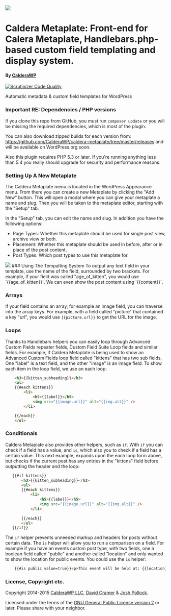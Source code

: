 

<img src="https://calderawp.com/public/cwp-content/uploads/2015/01/calderawp-logo.png" >

# Caldera Metaplate: Front-end for Calera Metaplate, Handlebars.php-based custom field templating and display system.
#### By <a href="https://CalderaWP.com" title="CalderaWP: Transform Your WordPress Experience">CalderaWP</a>

[![Scrutinizer Code Quality](https://scrutinizer-ci.com/g/Desertsnowman/caldera-metaplate/badges/quality-score.png?b=master)](https://scrutinizer-ci.com/g/Desertsnowman/caldera-metaplate/?branch=master)

Automatic metadata & custom field templates for WordPress


### Important RE: Dependencies / PHP versions
If you clone this repo from GitHub, you must run `composer update` or you will be missing the required dependencies, which is most of the plugin.

You can also download zipped builds for each version from: https://github.com/CalderaWP/caldera-metaplate/tree/master/releases and will be available on WordPress.org soon.

Also this plugin requires PHP 5.3 or later. If you're running anything less than 5.4 you really should upgrade for security and performance reasons.

### Setting Up A New Metaplate
The Caldera Metaplate menu is located in the WordPress Appearance menu. From there you can create a new Metaplate by clicking the "Add New" button. This will open a modal where you can give your metaplate a name and slug. Then you will be taken to the metaplate editor, starting with the "Setup" tab.

In the "Setup" tab, you can edit the name and slug. In addition you have the following options:

* Page Types: Whether this metaplate should be used for single post view, archive view or both.
* Placement: Whether this metaplate should be used in before, after or in place of the post content.
* Post Types: Which post types to use this metaplate for.

<img src="http://calderawp.com/public/cwp-content/uploads/2015/02/metaplate-settings.png" >
### Using The Tempalting System
To output any text field in your template, use the name of the field, surrounded by two brackets. For example, if your field was called "age_of_kitten", you would use `{{age_of_kitten}}`. We can even show the post content using `{{content}}`.

### Arrays
If your field contains an array, for example an image field, you can traverse into the array keys. For example, with a field called "picture" that contained a key "url", you would use `{{picture.url}}` to get the URL for the image. 

### Loops
Thanks to Handlebars helpers you can easily loop through Advanced Custom Fields repeater fields, Custom Field Suite Loop fields and similar fields. For example, if Caldera Metaplate is being used to show an Advanced Custom Fields loop field called "kittens" that has two sub fields. One "label" is a text field, and the other "image" is an image field. To show each item in the loop field, we use an each loop:

```html
	<h3>{{kitten_subheading}}</h3>
	<ul>
	{{#each kittens}}
		<li>
			<h5>{{label}}</h5>
			<img src="{{image.url}}" alt="{{img.alt}}" />
		</li>

	{{/each}}
	</ul>
```

### Conditionals
Caldera Metaplate also provides other helpers, such as `if`. With `if` you can check if a field has a value, and `is`, which also you to check if a field has a certain value. This next example, expands upon the each loop form above, but checks if the current post has any entries in the "kittens" field before outputting the header and the loop:

 ```html
    {{#if kittens}}
        <h3>{{kitten_subheading}}</h3>
        <ul>
        {{#each kittens}}
            <li>
                <h5>{{label}}</h5>
                <img src="{{image.url}}" alt="{{img.alt}}" />
            </li>
     
        {{/each}}
        </ul>
    {{/if}}
```

The `if` helper prevents unneeded markup and headers for posts without certain data. The `is` helper will allow you to run a comparison on a field. For example if you have an events custom post type, with two fields, one a boolean field called "public" and another called "location" and only wanted to show the location for public events. You could use the `is` helper:

```html
    {{#is public value=true}}<p>This event will be held at: {{location}}</p>{{/is}}
```

### License, Copyright etc.
Copyright 2014-2015 [CalderaWP LLC](https://CalderaWP.com), [David Cramer](http://digilab.co.za/) & [Josh Pollock](http://JoshPress.net).

Licensed under the terms of the [GNU General Public License version 2](http://www.gnu.org/licenses/gpl-2.0.html) or later. Please share with your neighbor.
    
   



